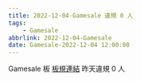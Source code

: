 ```yaml
---
title: 2022-12-04-Gamesale 違規 0 人
tags:
    - Gamesale
abbrlink: 2022-12-04-Gamesale
date: Gamesale-2022-12-04 12:00:00
---
```

Gamesale 板 [板規連結](https://www.ptt.cc/bbs/Gossiping/M.1637425085.A.07D.html)
昨天違規 0 人
